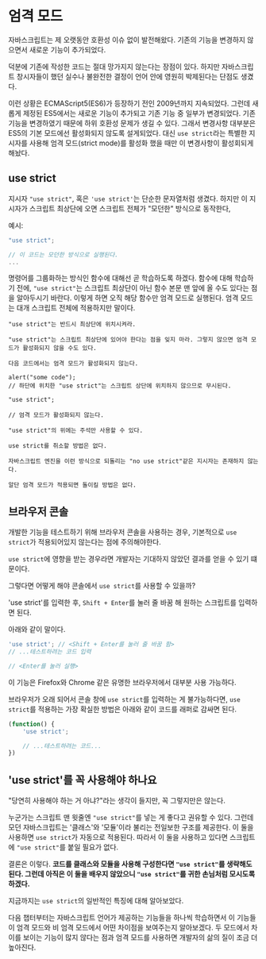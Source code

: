 # 엄격 모드
자바스크립트는 제 오랫동안 호환성 이슈 없이 발전해왔다. 기존의 기능을 변경하지 않으면서 새로운 기능이 추가되었다.

덕분에 기존에 작성한 코드는 절대 망가지지 않는다는 장점이 있다. 하지만 자바스크립트 창시자들이 했던 실수나 불완전한 결정이 언어 안에 영원히 박제된다는 단점도 생겼다.

이런 상황은 ECMAScript5(ES6)가 등장하기 전인 2009년까지 지속되었다. 그런데 새롭게 제정된 ES5에서는 새로운 기능이 추가되고 기존 기능 중 일부가 변경되었다. 기존 기능을 변경하였기 때문에 하위 호환성 문제가 생길 수 있다. 그래서 변경사항 대부분은 ES5의 기본 모드에선 활성화되지 않도록 설게되었다. 대신 ```use strict```라는 특별한 지시자를 사용해 엄격 모드(strict mode)를 활성화 했을 때만 이 변경사항이 활성회되게 해놨다.

## use strict
지시자 ```"use strict"```, 혹은 ```'use strict'```는 단순한 문자열처럼 생겼다. 하지만 이 지시자가 스크립트 최상단에 오면 스크립트 전체가 "모던한" 방식으로 동작한다,

예시:
```javascript
"use strict";

// 이 코드는 모던한 방식으로 실행된다.
...
```

명령어를 그룹화하는 방식인 함수에 대해선 곧 학습하도록 하겠다. 함수에 대해 학습하기 전에, ```"use strict"```는 스크립트 최상단이 아닌 함수 본문 맨 앞에 올 수도 있다는 점을 알아두시기 바란다. 이렇게 하면 오직 해당 함수만 엄격 모드로 실행된다. 엄격 모드는 대개 스크립트 전체에 적용하지만 말이다.

```
"use strict"는 반드시 최상단에 위치시켜라.

"use strict"는 스크립트 최상단에 있어야 한다는 점을 잊지 마라. 그렇지 않으면 엄격 모드가 활성화되지 않을 수도 있다.

다음 코드에서는 엄격 모드가 활성화되지 않는다.

alert("some code");
// 하단에 위치한 "use strict"는 스크립트 상단에 위치하지 않으므로 무시된다.

"use strict";

// 엄격 모드가 활성화되지 않는다.

"use strict"의 위에는 주석만 사용할 수 있다.
```

```
use strict를 취소할 방법은 없다.

자바스크립트 엔진을 이런 방식으로 되돌리는 "no use strict"같은 지시자는 존재하지 않는다.

알단 엄격 모드가 적용되면 돌이킬 방법은 없다.
```

## 브라우저 콘솔
개발한 기능을 테스트하기 위해 브라우저 콘솔을 사용하는 경우, 기본적으로 ```use strict```가 적용되어있지 않는다는 점에 주의해야한다.

```use strict```에 영향을 받는 경우라면 개발자는 기대하지 않았던 결과를 얻을 수 있기 떄문이다.

그렇다면 어떻게 해야 콘솔에서 ```use strict```를 사용할 수 있을까?

'use strict'를 입력한 후, ```Shift + Enter```를 눌러 줄 바꿈 해 원하는 스크립트를 입력하면 된다.

아래와 같이 말이다.

```javascript
'use strict'; // <Shift + Enter를 눌러 줄 바꿈 함>
// ...테스트하려는 코드 입력

// <Enter를 눌러 실행>
```

이 기능은 Firefox와 Chrome 같은 유명한 브라우저에서 대부분 사용 가능하다.

브라우저가 오래 되어서 콘솔 창에 ```use strict```를 입력하는 게 불가능하다면, ```use strict```를 적용하는 가장 확실한 방법은 아래와 같이 코드를 래퍼로 감싸면 된다.

```javascript
(function() {
    'use strict';

    // ...테스트하려는 코드...
})
```

## 'use strict'를 꼭 사용해야 하나요
"당연히 사용해야 하는 거 아냐?"라는 생각이 들지만, 꼭 그렇지만은 않는다.

누군가는 스크립트 맨 윗줄엔 ```"use strict"```를 넣는 게 좋다고 권유할 수 있다. 그런데 모던 자바스크립트는 '클래스'와 '모듈'이라 불리는 전일보한 구조를 제공한다. 이 둘을 사용하면 ```use strict```가 자동으로 적용된다. 따라서 이 둘을 사용하고 있다면 스크립트에 ```"use strict"```를 붙일 필요가 없다.

결론은 이렇다. <strong>코드를 클래스와 모듈을 사용해 구성한다면 ```"use strict"```를 생략해도 된다. 그런데 아직은 이 둘을 배우지 않았으니 ```"use strict"```를 귀한 손님처럼 모시도록 하겠다.</strong> 

지금까지는 ```use strict```의 일반적인 특징에 대해 알아보았다.

다음 챕터부터는 자바스크립트 언어가 제공하는 기능들을 하나씩 학습하면서 이 기능들이 엄격 모드와 비 엄격 모드에서 어떤 차이점을 보여주는지 알아보겠다. 두 모드에서 차이를 보이는 기능이 많지 않다는 점과 엄격 모드를 사용하면 개발자의 삶의 질이 조금 더 높아진다.
